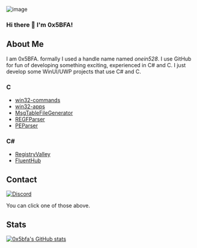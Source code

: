 ![image](https://github.com/0x5bfa/0x5bfa/assets/62196528/ac88c9ea-9c6b-401b-a5aa-05b63456b247)

### Hi there 👋 I'm 0x5BFA!

## About Me

I am 0x5BFA. formally I used a handle name named *onein528*. I use GitHub for fun of developing something exciting, experienced in C# and C. I just develop some WinUI/UWP projects that use C# and C.

### C

- [win32-commands](https://github.com/0x5bfa/win32-commands)
- [win32-apps](https://github.com/0x5bfa/win32-apps)
- [MsgTableFileGenerator](https://github.com/0x5bfa/MsgTableFileGenerator)
- [REGFParser](https://github.com/0x5bfa/REGFParser)
- [PEParser](https://github.com/0x5bfa/PEParser)

### C#

- [RegistryValley](https://github.com/0x5bfa/RegistryValley)
- [FluentHub](https://github.com/FluentHub/FluentHub)


## Contact

[![Discord](https://camo.githubusercontent.com/4d4aaf8201525ce15823a9d09c37ecbd84dfa70300a9b42c247dbe0a00d78388/68747470733a2f2f696d672e736869656c64732e696f2f62616467652f446973636f72642d3538363546323f6c6f676f3d646973636f7264266c6f676f436f6c6f723d7768697465)](https://discordapp.com/users/926892915362521130)

You can click one of those above.

## Stats

[![0x5bfa's GitHub stats](https://github-readme-stats.vercel.app/api?username=0x5bfa&show_icons=true&bg_color=00000000)](https://github.com/0x5bfa)
